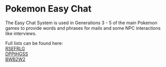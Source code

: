 # Pokemon Easy Chat
The Easy Chat System is used in Generations 3 - 5 of the main Pokemon games to provide words and phrases for mails and some NPC interactions like interviews.

Full lists can be found here:  
[RSEFRLG](https://gist.github.com/Bl4ckSh4rk/cf1e1aab540964bbeb8097404393b24d)  
[DPPtHGSS](https://gist.github.com/Bl4ckSh4rk/140e62751783232e16fc00838771903c)  
[BWB2W2](https://gist.github.com/Bl4ckSh4rk/b75ed04ca7eb759e036b5010235e8205)
